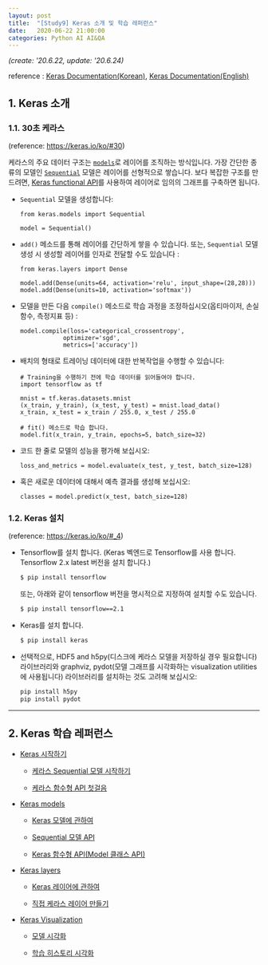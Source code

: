 ```yaml
---
layout: post
title:  "[Study9] Keras 소개 및 학습 레퍼런스"
date:   2020-06-22 21:00:00
categories: Python AI AI&QA
---
```


*(create: '20.6.22, update: '20.6.24)*

reference : [Keras Documentation(Korean)](https://keras.io/ko/), [Keras Documentation(English)](https://keras.io/documentation/)

## 1. Keras 소개

### 1.1. 30초 케라스

(reference: <https://keras.io/ko/#30>)

케라스의 주요 데이터 구조는 [`models`](https://keras.io/ko/models/about-keras-models/)로 레이어를 조직하는 방식입니다. 가장 간단한 종류의 모델인 [`Sequential`](https://keras.io/ko/models/sequential/) 모델은 레이어를 선형적으로 쌓습니다. 보다 복잡한 구조를 만드려면, [Keras functional API](https://keras.io/guides/functional_api/)를 사용하여 레이어로 임의의 그래프를 구축하면 됩니다.

- `Sequential` 모델을 생성합니다:

  ~~~ipython
  from keras.models import Sequential

  model = Sequential()
  ~~~

- `add()` 메소드를 통해 레이어를 간단하게 쌓을 수 있습니다. 또는, `Sequential` 모델 생성 시 생성할 레이어를 인자로 전달할 수도 있습니다 :

  ~~~ipython
  from keras.layers import Dense

  model.add(Dense(units=64, activation='relu', input_shape=(28,28)))
  model.add(Dense(units=10, activation='softmax'))
  ~~~

- 모델을 만든 다음 `compile()` 메소드로 학습 과정을 조정하십시오(옵티마이저, 손실함수, 측정지표 등) :

  ~~~ipython
  model.compile(loss='categorical_crossentropy',
              optimizer='sgd',
              metrics=['accuracy'])
  ~~~

- 배치의 형태로 트레이닝 데이터에 대한 반복작업을 수행할 수 있습니다:

  ~~~ipython
  # Training을 수행하기 전에 학습 데이터를 읽어들여야 합니다.
  import tensorflow as tf

  mnist = tf.keras.datasets.mnist
  (x_train, y_train), (x_test, y_test) = mnist.load_data()
  x_train, x_test = x_train / 255.0, x_test / 255.0

  # fit() 메소드로 학습 합니다.
  model.fit(x_train, y_train, epochs=5, batch_size=32)
  ~~~

- 코드 한 줄로 모델의 성능을 평가해 보십시오:

  ~~~ipython
  loss_and_metrics = model.evaluate(x_test, y_test, batch_size=128)
  ~~~

- 혹은 새로운 데이터에 대해서 예측 결과를 생성해 보십시오:

  ~~~ipython
  classes = model.predict(x_test, batch_size=128)
  ~~~

### 1.2. Keras 설치

(reference: <https://keras.io/ko/#_4>)

- Tensorflow를 설치 합니다. (Keras 벡엔드로 Tensorflow를 사용 합니다. Tensorflow 2.x latest 버전을 설치 합니다.)

  ~~~bash
  $ pip install tensorflow
  ~~~

  또는, 아래와 같이 tensorflow 버전을 명시적으로 지정하여 설치할 수도 있습니다.

  ~~~bash
  $ pip install tensorflow==2.1
  ~~~

- Keras를 설치 합니다.

  ~~~bash
  $ pip install keras
  ~~~

- 선택적으로, HDF5 and h5py(디스크에 케라스 모델을 저장하실 경우 필요합니다) 라이브러리와 graphviz, pydot(모델 그래프를 시각화하는 visualization utilities에 사용됩니다) 라이브러리를 설치하는 것도 고려해 보십시오:

  ~~~bash
  pip install h5py
  pip install pydot
  ~~~

---

## 2. Keras 학습 레퍼런스

- [Keras 시작하기](https://sungalex.github.io/python/ai/ai&qa/2020/06/24/keras-getting-started.html)

  - [케라스 Sequential 모델 시작하기](https://sungalex.github.io/python/ai/ai&qa/2020/06/24/keras-getting-started.html#케라스-sequential-모델-시작하기)

  - [케라스 함수형 API 첫걸음](https://sungalex.github.io/python/ai/ai&qa/2020/06/24/keras-getting-started.html#케라스-함수형-api-첫걸음)

- [Keras models](https://sungalex.github.io/python/ai/2020/06/24/keras-models.html)

  - [Keras 모델에 관하여](https://sungalex.github.io/python/ai/2020/06/24/keras-models.html#keras-모델에-관하여)

  - [Sequential 모델 API](https://sungalex.github.io/python/ai/2020/06/24/keras-models.html#sequential-모델-api)

  - [Keras 함수형 API(Model 클래스 API)](https://sungalex.github.io/python/ai/2020/06/24/keras-models.html#keras-함수형-apimodel-클래스-api)

- [Keras layers](https://sungalex.github.io/python/ai/2020/06/24/keras-layers.html)

  - [Keras 레이어에 관하여](https://sungalex.github.io/python/ai/2020/06/24/keras-layers.html#1-keras-레이어에-관하여)

  - [직접 케라스 레이어 만들기](https://sungalex.github.io/python/ai/2020/06/24/keras-layers.html#2-직접-케라스-레이어-만들기)

- [Keras Visualization](https://keras.io/ko/visualization/)

  - [모델 시각화](https://keras.io/ko/visualization/#_1)

  - [학습 히스토리 시각화](https://keras.io/ko/visualization/#_2)
